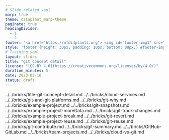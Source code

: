 ```yaml
---
# Slide-related yaml
marp: true
theme: dataplant_marp-theme
paginate: true
headingDivider: 
  - 1
  - 2
footer: '<a href="https://nfdi4plants.org"> <img id="footer-img1" src="../../images/DataPLANT_logo_square_bg_transparent.svg"> </a> <a href="https://ceplas.eu"><img id="footer-img2" src="../../images/CEPLAS_Icon.jpeg"></a><a href="https://creativecommons.org/licenses/by/4.0/"><img id="footer-img3" src="../../images/cc-by.svg"></a>'
style: 'footer {height: 30px; padding: 10px; bottom: 00px;} #footer-img1 {height: 30px; padding-left: 0px;} #footer-img2 {height: 30px; padding-left: 20px; opacity: 0.5;} #footer-img3 {height: 20px;padding-left: 20px;opacity: 0.5;}'
# Training yaml
layout: slides
title: "git concept detail"
license: "[CC-BY 4.0](https://creativecommons.org/licenses/by/4.0/)"
duration_minutes: 5
date: 2023-03-16
status: draft
---
```


../../bricks/title-git-concept-detail.md
../../bricks/cloud-services.md
../../bricks/git-and-git-platforms.md
../../bricks/git-why.md
../../bricks/example-project.md
../../bricks/git-snapshots.md
../../bricks/example-project-moreData.md
../../bricks/git-track-changes.md
../../bricks/example-project-break.md
../../bricks/git-revert.md
../../bricks/example-project-reuse.md
../../bricks/git-reuse.md
../../bricks/git-contribute.md
../../bricks/git-summary.md
../../bricks/GitHub-GitLab.md
../../bricks/team-projects.md
../../bricks/cloud-vs-git.md
